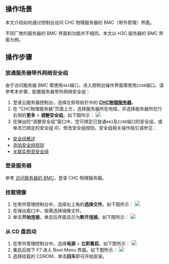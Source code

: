 ## 操作场景
本文介绍如何通过控制台访问 CHC 物理服务器的 BMC（带外管理）界面。

<dx-alert infotype="explain" title="">
不同厂商的服务器的 BMC 界面和功能并不相同，本文以 H3C 服务器的 BMC 界面为例。
</dx-alert>





## 操作步骤

### 放通服务器带外网络安全组
由于访问服务器 BMC 需使用`443`端口，进入控制台操作界面需使用`2198`端口。请参考本步骤，配置服务器带外网络安全组：

1. 登录云服务器控制台，选择左侧导航栏中的 **[CHC物理服务器](https://console.cloud.tencent.com/cvm/chc/index)**。
2. 在 “CHC物理服务器”页面上方，选择服务器所在地域，并选择服务器所在行右侧的**更多** > **调整安全组**。如下图所示：
![](https://qcloudimg.tencent-cloud.cn/raw/a19a1776c2c27d5025cff9d9ac361c2a.png)
3. 在弹出的“调整安全组”窗口中，您可绑定已放通`443`及`2198`端口的安全组，或单击已绑定的安全组 ID，修改安全组规则。安全组相关操作指引请参见：
 - [安全组概述](https://cloud.tencent.com/document/product/213/12452)
 - [添加安全组规则](https://cloud.tencent.com/document/product/213/39740)
 - [关联实例至安全组](https://cloud.tencent.com/document/product/213/39751)


### 登录服务器
参考 [访问服务器的 BMC](https://cloud.tencent.com/document/product/1448/75926)，登录 CHC 物理服务器。



### 挂载镜像
1. 在带外管理控制台中，选择右上角的**选择文件**。如下图所示：
![](https://qcloudimg.tencent-cloud.cn/raw/01c65523aeca3aeafb700f821ce3a4b2.png)
2. 在弹出窗口中，按需选择镜像文件。
3. 单击**开始连接**，单击后界面显示为**断开连接**。如下图所示：
![](https://qcloudimg.tencent-cloud.cn/raw/f238a7a10813e7e487bba60285404b71.png)


### 从 CD 盘启动
1. 在带外管理控制台中，选择**电源** > **立即重启**。如下图所示：
![](https://qcloudimg.tencent-cloud.cn/raw/f90c97d6e487ffafac93e0aa26808d2c.png)
2. 重启后按下 F7 进入 Boot Menu 界面。如下图所示：
![](https://qcloudimg.tencent-cloud.cn/raw/55aaa69f0f3ff9a2ce64af6ca2625056.png)
3. 选择挂载的 CDROM，单击**回车**即可开始安装。













